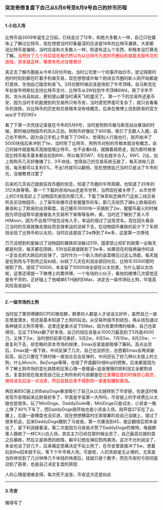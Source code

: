 ### 突发奇想复盘下自己从5月6号至8月9号自己的炒币历程

--- 

#### 1.小白入场

比特币自2009年诞生之日起，已经走过了12年，和绝大多数人一样，自己只在媒体上了解过比特币，现在想想当时印象最深的应该是18年的比特币暴跌，大家都说比特币是骗局，当时应该和大多数人一样，知道有这么个东西，却根本没打算去了解。<span style="color: red">当然炒了几个月后现在我仍然以为以比特币为首的币圈玩的就是击鼓传花的游戏，资本就这样，哪里有热点往哪里炒</span>

真正去了解币圈是从今年3月份开始，当时公司里一个同事开始炒币，犹记得那时他时时刻刻都在盯着手机做交易，现在想想或许每个刚进去币圈的新人刚开始都是盯盘侠，生怕自己踏空和卖飞。3月份那时候应该是快到了牛市顶峰，自马斯克在年初宣布特斯拉支持比特币支付，比特币从3W拉到牛市顶峰6W4，用了半年不到，龙头尚且如此，更别提山寨当时满天飞的盛况了。 第一个下的交易所还是币安，因为当时手机能搜到的交易所只有币安，当时感觉界面可复杂了，就只会看看币的涨跌，对比特币的历史和交易根本没有啥概念，后来在微博上找到欧易的官方app才下的OKEx

看了下第一次充钱记录是在今年的5月6号，当时是狗狗币被马斯克站台暴涨的时候，那时候动物园币的风头正劲，狗狗币好像拉了400倍，吸引了无数人入圈，自己也不例外。因为自己手机上早就下了OKEx，觉得别人行我也行，刚开始冲了5000块钱后来冲到了1w，当时除了比特币、狗狗币对别的币根本就没有概念，自己的操作就是每天高抛低吸比特币，也不会看k线，就跟着趋势走，因为那时候发现比特币每天基本都会拉到6W，所以每天5W7、8左右就半仓入，6W1、2出，加上狗狗币几天好像赚了2、3千块钱，觉得自己的交易系统无敌了，每天进账几百钱，每天都可以复利5%，不出1月就可以翻倍，现在想想自己当时只是沾了牛市的光，没被教育过罢了

后来的几天自己就疯狂找币圈的信息，知道了币圈的牛熊周期，也知道了20年的312大跌等等。第一个下载的咨询App还是币世界，当然现在被关停了，从币世界上的CX信息赶上了动物园币疯狂的那几天，下载了抹茶和芝麻开门这些二线交易所去买动物园币，上了屎币和猪币还有猩猩币的车。那几天经历了屎b上欧易前的暴涨和上了欧易的出货砸盘，自己猪币3000块一天搞到了2w，猩猩币最火的时候因为项目组辱华直接被各大交易所下架等等各种，奥，当时还了解到了家人币HtMoon，因为不会用TP钱包没有入手，幸运的错过了这班灵车。现在回头看自己当时的交易就像走钢丝而且很幸运的没掉下去，在动物园币暴跌的前夕下了车把钱全投了比特币和以太坊，当时应该是投了2w挣到了4w多，这是第一次挣钱

万万没想到的是躲过了动物园的暴跌却没躲过519，国家禁止挖矿的政策一出每天都是利空，每天都在阴跌，519当前直接跌到了3w多，如果现在的我再操作的话一定会去抓大跌后的反弹了，当时作为一个新入场的韭菜哪见过这么场面，每天就是在割肉与不割肉之前纠结，纠结了几天在利润全部回吐后，比特币35000那时候割了肉，提现了10000，本金留了10000块全部在以太坊里。为什么留以太坊呢，这里还得提一下微博上的栗师傅，一个有钱的小伙子，看他的微博几次感觉还是有干货的，正好碰上了他喊单ETH链的EMax，决定去一级市场玩土狗，毕竟高风险高收益吗

---

#### 2.一级市场的土狗

当时加了栗师傅建的CPDD微信群，群里的人都是人才说话又好听，虽然自己一直在里面潜水，但还是基本知道了土狗的玩法。从交易所提币到钱包，再从钱包通过各种链买土狗币等等，这里还是重点说下EMax，因为有栗师傅的喊单，自己也拿得住，见证了EMax翻了好多倍，自己的钱应该是从1000刀最高到了5月底4000刀，又挣了2w，当时想的前景可美好，5月2w，6月5w，7月10w，8月20w，一直复利下去，却忽略的资本市场的规律，Emax庄家底部吸够了筹码，高点出货后，Emax就一直下跌，中间反弹了几次，自己也没抓住，总想着Emax会再突破前高，自己只要在下跌时候一直加仓总会反弹的，中间还玩了好几种以太链上的土狗，什么Munch、BeZonge等等，也错了开盘翻50倍Koji的预售。后来都是因为不了解土狗市场的变化趋势和庄家心理一直傻逼<追涨慢慢的把利润又全都割进去，复盘到现在我发现自己玩土狗所有的亏损都是在<span style="color: red">庄家爆拉盘的时候担心踏空，梭哈进去后涨一点没卖，然后狂跌后舍不得割肉一直套到腰斩离场</span>。

再后来BSC链上的BabyDoge暴涨吸引了自己从以太链转到了币安链，也是这时候发现币安用起来比欧易好多了，毕竟是宇宙第一大所吗，币安链上的手续费比以太链也低很多。玩了MiniDoge、DaddyDode等，MiniDoge只是试水，小资金一晚上挣了40%下车了，而DaddyDoge刚开始也是小资金入场，刚开盘27买在了山腰上，后面一直横盘也没买进，现在想想横盘时庄家吸筹阶段自己没跟上，错过了很多机会，后来DaddyDoge蹭到了马爸爸，第一次暴涨到45，接近翻倍后把本金出了，留下利润接着滚，第二次是因为马爸爸点赞了DaddyDoge的推特，电报群里人跟疯了一样CX小白入场，其实主力已经在那时候出货了，自己最高位接的盘之后暴跌，然后又是熟悉的剧情，躺平幻想反弹后割肉离场，这次不光利润没了，本金也没了好几千，后来痛定思痛决定不玩土狗了，在币安里直接冲了5w，想着玩到6w回本就不玩，等下个牛市再入场。可是呢，人的贪欲是无止境的，尤其是当你体验到了几分钟挣几千块钱的快感后，钱就只是个数字，而在币安的亏损彻底动到了筋骨，也是自己决定复盘的原因

人的心理是很难变得，每次死于追涨，币安这次还是如此

---

#### 3.币安

懒得写了














